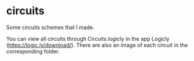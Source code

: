 # circuits
Some circuits schemes that I made.

You can view all circuits through Circuits.logicly in the app Logicly (https://logic.ly/download/).
There are also an image of each circuit in the corresponding folder.
